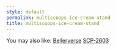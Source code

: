 ```yaml
---
style: default
permalink: multiscoops-ice-cream-stand
title: multiscoops-ice-cream-stand
---
```

You may also like:
[Bellerverse](http://scp-wiki.net/bellerverse)
[SCP-2603](http://scp-wiki.net/scp-2603)